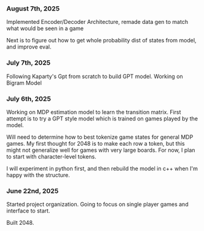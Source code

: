 ### August 7th, 2025

Implemented Encoder/Decoder Architecture, remade data gen to match what would be seen in a game

Next is to figure out how to get whole probability dist of states from model, and improve eval.

### July 7th, 2025

Following Kaparty's Gpt from scratch to build GPT model. Working on Bigram Model

### July 6th, 2025

Working on MDP estimation model to learn the transition matrix. First attempt is to try a GPT style model which is trained on games played by the model.

Will need to determine how to best tokenize game states for general MDP games. My first thought for 2048 is to make each row a token, but this might not generalize well for games with very large boards. For now, I plan to start with character-level tokens.

I will experiment in python first, and then rebuild the model in c++ when I'm happy with the structure.

### June 22nd, 2025

Started project organization.
Going to focus on single player games and interface to start.

Built 2048.